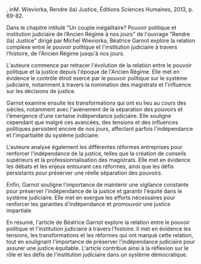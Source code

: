 , inM. Wieviorka, Rendre (la) Justice, Éditions Sciences Humaines, 2013, p. 69-82.

Dans le chapitre intitulé "Un couple inégalitaire? Pouvoir politique et institution judiciaire de l’Ancien Régime à nos jours" de l'ouvrage "Rendre (la) Justice" dirigé par Michel Wieviorka, Béatrice Garnot explore la relation complexe entre le pouvoir politique et l'institution judiciaire à travers l'histoire, de l'Ancien Régime jusqu'à nos jours.

L'auteure commence par retracer l'évolution de la relation entre le pouvoir politique et la justice depuis l'époque de l'Ancien Régime. Elle met en évidence le contrôle étroit exercé par le pouvoir politique sur le système judiciaire, notamment à travers la nomination des magistrats et l'influence sur les décisions de justice.

Garnot examine ensuite les transformations qui ont eu lieu au cours des siècles, notamment avec l'avènement de la séparation des pouvoirs et l'émergence d'une certaine indépendance judiciaire. Elle souligne cependant que malgré ces avancées, des tensions et des influences politiques persistent encore de nos jours, affectant parfois l'indépendance et l'impartialité du système judiciaire.

L'auteure analyse également les différentes réformes entreprises pour renforcer l'indépendance de la justice, telles que la création de conseils supérieurs et la professionnalisation des magistrats. Elle met en évidence les débats et les enjeux entourant ces réformes, ainsi que les défis persistants pour préserver une réelle séparation des pouvoirs.

Enfin, Garnot souligne l'importance de maintenir une vigilance constante pour préserver l'indépendance de la justice et garantir l'équité dans le système judiciaire. Elle met en exergue les efforts nécessaires pour renforcer les garanties d'indépendance et promouvoir une justice impartiale.

En résumé, l'article de Béatrice Garnot explore la relation entre le pouvoir politique et l'institution judiciaire à travers l'histoire. Il met en évidence les tensions, les transformations et les réformes qui ont marqué cette relation, tout en soulignant l'importance de préserver l'indépendance judiciaire pour assurer une justice équitable. L'article contribue ainsi à la réflexion sur le rôle et les défis de l'institution judiciaire dans un système démocratique.
